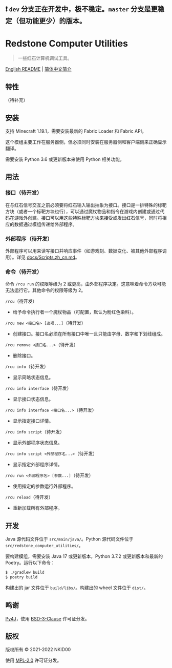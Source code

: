 ## ❗ `dev` 分支正在开发中，极不稳定。`master` 分支是更稳定（但功能更少）的版本。

# Redstone Computer Utilities

> 一些红石计算机调试工具。

[English README](./README.md) | [简体中文简介](./README.zh_cn.md)

## 特性

（待补充）

## 安装

支持 Minecraft 1.19.1，需要安装最新的 Fabric Loader 和 Fabric API。

这个模组主要工作在服务器侧，但必须同时安装在服务器侧和客户端侧来正确显示翻译。

需要安装 Python 3.6 或更新版本来使用 Python 相关功能。

## 用法

### 接口（待开发）

在与红石信号交互之前必须要将红石输入输出抽象为接口。接口是一排特殊的标靶方块（或者一个标靶方块也行），可以通过魔杖物品和指令在游戏内创建或通过代码在游戏外创建。接口可以用这些特殊标靶方块来接受或发出红石信号，同时将相应的数据通过模组传递给外部程序。

### 外部程序（待开发）

外部程序可以用来读写接口并响应事件（如游戏刻、数据变化、被其他外部程序调用）。详见 [docs/Scripts.zh_cn.md](./docs/Scripts.zh_cn.md)。

### 命令（待开发）

命令 `/rcu run` 的权限等级为 2 或更高，由外部程序决定。这意味着命令方块可能无法运行它。其他命令的权限等级为 2。

`/rcu`（待开发）
- 给予命令执行者一个魔杖物品（可配置，默认为粉红色染料）。

`/rcu new <接口名> [选项...]`（待开发）
- 创建接口。接口名必须在所有接口中唯一且只能由字母、数字和下划线组成。

`/rcu remove <接口名...>`（待开发）
- 删除接口。

`/rcu info`（待开发）
- 显示简略状态信息。

`/rcu info interface`（待开发）
- 显示接口状态信息。

`/rcu info interface <接口名...>`（待开发）
- 显示指定接口详情。

`/rcu info script`（待开发）
- 显示外部程序状态信息。

`/rcu info script <外部程序名...>`（待开发）
- 显示指定外部程序详情。

`/rcu run <外部程序名> [参数...]`（待开发）
- 使用指定的参数运行外部程序。

`/rcu reload`（待开发）
- 重新加载所有外部程序。

## 开发

Java 源代码文件位于 `src/main/java/`。Python 源代码文件位于 `src/redstone_computer_utilities/`。

要构建模组，需要安装 Java 17 或更新版本，Python 3.7.2 或更新版本和最新的 Poetry。运行以下命令：

```sh
$ ./gradlew build
$ poetry build
```

构建出的 jar 文件位于 `build/libs/`。构建出的 wheel 文件位于 `dist/`。

## 鸣谢

[Py4J](https://www.py4j.org/)，使用 [BSD-3-Clause](https://github.com/py4j/py4j/blob/master/LICENSE.txt) 许可证分发。

## 版权

版权所有 © 2021-2022 NKID00

使用 [MPL-2.0](./LICENSE) 许可证分发。
